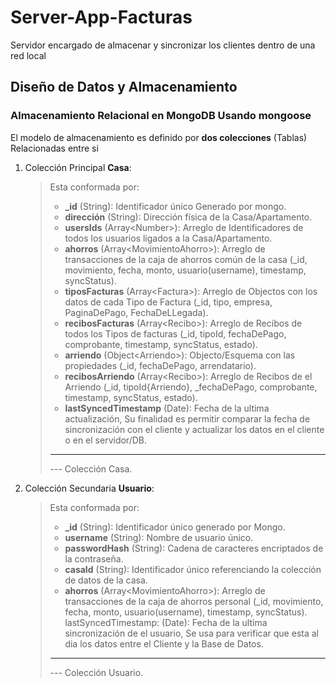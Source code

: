 # Server-App-Facturas
Servidor encargado de almacenar y sincronizar los clientes dentro de una red local 

## Diseño de Datos y Almacenamiento

### Almacenamiento Relacional en MongoDB Usando mongoose

El modelo de almacenamiento es definido por **dos colecciones** (Tablas) Relacionadas entre si

1. Colección Principal **Casa**:
    > Esta conformada por:
    >
    > - **_id** (String): Identificador único Generado por mongo.
    > - **dirección** (String): Dirección física de la Casa/Apartamento.
    > - **usersIds** (Array\<Number>): Arreglo de Identificadores de todos los usuarios ligados a la Casa/Apartamento.
    > - **ahorros** (Array\<MovimientoAhorro>): Arreglo de transacciones de la caja de ahorros común de la casa (_id, movimiento, fecha, monto, usuario(username), timestamp, syncStatus).
    > - **tiposFacturas** (Array\<Factura>): Arreglo de Objectos con los datos de cada Tipo de Factura (_id, tipo, empresa, PaginaDePago, FechaDeLLegada).
    > - **recibosFacturas** (Array\<Recibo>): Arreglo de Recibos de todos los Tipos de facturas (_id, tipoId, fechaDePago, comprobante, timestamp, syncStatus, estado).
    > - **arriendo** (Object\<Arriendo>): Objecto/Esquema con las propiedades (_id, fechaDePago, arrendatario).
    > - **recibosArriendo** (Array\<Recibo>): Arreglo de Recibos de el Arriendo (_id, tipoId{Arriendo}, _fechaDePago, comprobante, timestamp, syncStatus, estado).
    > - **lastSyncedTimestamp** (Date): Fecha de la ultima actualización, Su finalidad es permitir comparar la fecha de sincronización con el cliente y actualizar los datos en el cliente o en el servidor/DB.
    > ---
    > --- Colección Casa.
2. Colección Secundaria **Usuario**:
    > Esta conformada por:
    >
    > - **_id** (String): Identificador único generado por Mongo.
    > - **username** (String): Nombre de usuario único.
    > - **passwordHash** (String): Cadena de caracteres encriptados de la contraseña.
    > - **casaId** (String): Identificador único referenciando la colección de datos de la casa.
    > - **ahorros** (Array\<MovimientoAhorro>): Arreglo de transacciones de la caja de ahorros personal (_id, movimiento, fecha, monto, usuario(username), timestamp, syncStatus).
    > lastSyncedTimestamp: (Date): Fecha de la ultima sincronización de el usuario, Se usa para verificar que esta al dia los datos entre el Cliente y la Base de Datos.
    > ---
    > --- Colección Usuario.
        